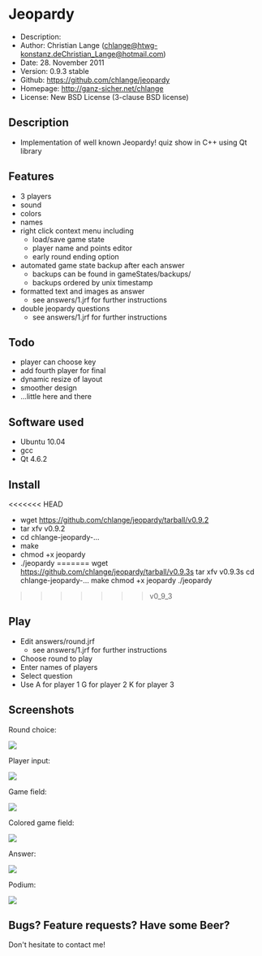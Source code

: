 Jeopardy
========

* Description:	
* Author:	Christian Lange (<chlange@htwg-konstanz.de><Christian_Lange@hotmail.com>)
* Date:		28. November 2011
* Version:	0.9.3 stable
* Github:	https://github.com/chlange/jeopardy
* Homepage:	http://ganz-sicher.net/chlange
* License:	New BSD License (3-clause BSD license)

Description
-----------

* Implementation of well known Jeopardy! quiz show in C++ using Qt library

Features
--------

* 3 players
* sound
* colors
* names
* right click context menu including
	* load/save game state
	* player name and points editor
	* early round ending option
* automated game state backup after each answer 
	* backups can be found in gameStates/backups/
	* backups ordered by unix timestamp
* formatted text and images as answer 
	* see answers/1.jrf for further instructions
* double jeopardy questions 
	* see answers/1.jrf for further instructions

Todo
----

* player can choose key
* add fourth player for final
* dynamic resize of layout
* smoother design
* ...little here and there

Software used
-------------

* Ubuntu 10.04
* gcc
* Qt 4.6.2

Install
-------

<<<<<<< HEAD
* wget https://github.com/chlange/jeopardy/tarball/v0.9.2
* tar xfv v0.9.2
* cd chlange-jeopardy-...
* make
* chmod +x jeopardy
* ./jeopardy
=======
	wget https://github.com/chlange/jeopardy/tarball/v0.9.3s
	tar xfv v0.9.3s
	cd chlange-jeopardy-...
	make
	chmod +x jeopardy
	./jeopardy
>>>>>>> v0_9_3

Play
----

* Edit answers/round.jrf
	* see answers/1.jrf for further instructions
* Choose round to play
* Enter names of players
* Select question
* Use 	A for player 1
	G for player 2
	K for player 3

Screenshots
-----------

Round choice:

![](http://i.imgur.com/PdzVW.png)

Player input:

![](http://i.imgur.com/kZTJF.png)

Game field: 

![](http://i.imgur.com/TojZ7.png)

Colored game field:

![](http://i.imgur.com/4kwY6.png)

Answer:

![](http://i.imgur.com/hMVrk.png)

Podium:

![](http://i.imgur.com/lIQgj.png)

Bugs? Feature requests? Have some Beer?
------------------------------------------

Don't hesitate to contact me!
